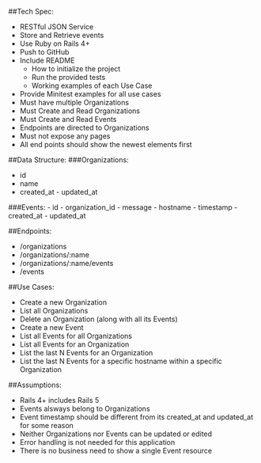##Tech Spec:
  - RESTful JSON Service
  - Store and Retrieve events
  - Use Ruby on Rails 4+
  - Push to GitHub
  - Include README
    - How to initialize the project
    - Run the provided tests
    - Working examples of each Use Case
  - Provide Minitest examples for all use cases
  - Must have multiple Organizations
  - Must Create and Read Organizations
  - Must Create and Read Events
  - Endpoints are directed to Organizations
  - Must not expose any pages
  - All end points should show the newest elements first

##Data Structure:
###Organizations:
   - id
   - name
   - created_at
    - updated_at

  ###Events:
    - id
    - organization_id
    - message
    - hostname
    - timestamp
    - created_at
    - updated_at

##Endpoints:
  - /organizations
  - /organizations/:name
  - /organizations/:name/events
  - /events

##Use Cases:
  - Create a new Organization
  - List all Organizations
  - Delete an Organization (along with all its Events)
  - Create a new Event
  - List all Events for all Organizations
  - List all Events for an Organization
  - List the last N Events for an Organization
  - List the last N Events for a specific hostname within a specific Organization

##Assumptions: 
  - Rails 4+ includes Rails 5
  - Events alsways belong to Organizations
  - Event timestamp should be different from its created_at and updated_at for some reason
  - Neither Organizations nor Events can be updated or edited
  - Error handling is not needed for this application
  - There is no business need to show a single Event resource
